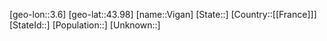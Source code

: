 ﻿---
location: [43.98,3.6]
type: City
tags:
- geo/City


SpocWebEntityId: 35282
isDeleted: false
confidential: public

---
[geo-lon::3.6]
[geo-lat::43.98]
[name::Vigan]
[State::]
[Country::[[France]]]
[StateId::]
[Population::]
[Unknown::]

